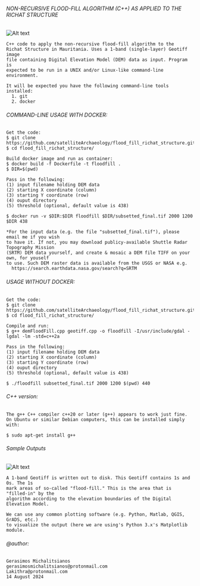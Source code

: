 ###### NON-RECURSIVE FLOOD-FILL ALGORITHM (C++) AS APPLIED TO THE RICHAT STRUCTURE

![Alt text](https://i.imgur.com/R4Fsi56.png)

    C++ code to apply the non-recursive flood-fill algorithm to the
    Richat Structure in Mauritania. Uses a 1-band (single-layer) Geotiff image
    file containing Digital Elevation Model (DEM) data as input. Program is 
    expected to be run in a UNIX and/or Linux-like command-line environment.

    It will be expected you have the following command-line tools installed:
      1. git
      2. docker
       
###### COMMAND-LINE USAGE WITH DOCKER:

    Get the code:
    $ git clone https://github.com/satelliteArchaeology/flood_fill_richat_structure.git
    $ cd flood_fill_richat_structure/

    Build docker image and run as container:
    $ docker build -f Dockerfile -t floodfill .
    $ DIR=$(pwd)

    Pass in the following:
    (1) input filename holding DEM data
    (2) starting X coordinate (column)
    (3) starting Y coordinate (row)
    (4) ouput directory
    (5) threshold (optional, default value is 438)
    
    $ docker run -v $DIR:$DIR floodfill $DIR/subsetted_final.tif 2000 1200 $DIR 438

    *For the input data (e.g. the file "subsetted_final.tif"), please email me if you wish
    to have it. If not, you may download publicy-available Shuttle Radar Topography Mission
    (SRTM) DEM data yourself, and create & mosaic a DEM file TIFF on your own, for youself
    to use. Such DEM raster data is available from the USGS or NASA e.g.
      https://search.earthdata.nasa.gov/search?q=SRTM

###### USAGE WITHOUT DOCKER:

    Get the code:
    $ git clone https://github.com/satelliteArchaeology/flood_fill_richat_structure.git
    $ cd flood_fill_richat_structure/

    Compile and run: 
    $ g++ demFloodFill.cpp geotiff.cpp -o floodfill -I/usr/include/gdal -lgdal -lm -std=c++2a

    Pass in the following:
    (1) input filename holding DEM data
    (2) starting X coordinate (column)
    (3) starting Y coordinate (row)
    (4) ouput directory
    (5) threshold (optional, default value is 438)
    
    $ ./floodfill subsetted_final.tif 2000 1200 $(pwd) 440
    
###### C++ version:
     
    The g++ C++ compiler c++20 or later (g++) appears to work just fine.
    On Ubuntu or similar Debian computers, this can be installed simply with:

    $ sudo apt-get install g++
       
###### Sample Outputs

![Alt text](https://i.imgur.com/1wvkGOe.png)

    A 1-band Geotiff is written out to disk. This Geotiff contains 1s and 0s. The 1s 
    mark areas of so-called "flood-fill." This is the area that is "filled-in" by the 
    algorithm according to the elevation boundaries of the Digital Elevation Model.

    We can use any common plotting software (e.g. Python, Matlab, QGIS, GrADS, etc.)
    to visualize the output (here we are using's Python 3.x's Matplotlib module.
        
###### @author: 
    Gerasimos Michalitsianos
    gerasimosmichalitsianos@protonmail.com
    Lakithra@protonmail.com
    14 August 2024
